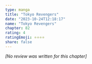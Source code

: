 ```yaml
---
type: manga
title: "Tokyo Revengers"
date: "2023-10-24T12:18:17"
name: "Tokyo Revengers"
chapter: 82
rating: 4
ratingEmoji: ⭐️⭐️⭐️⭐️
share: false
---
```


_[No review was written for this chapter]_
